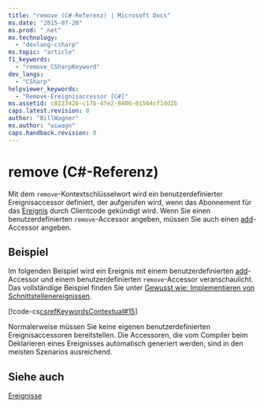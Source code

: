 ```yaml
---
title: "remove (C#-Referenz) | Microsoft Docs"
ms.date: "2015-07-20"
ms.prod: ".net"
ms.technology: 
  - "devlang-csharp"
ms.topic: "article"
f1_keywords: 
  - "remove_CSharpKeyword"
dev_langs: 
  - "CSharp"
helpviewer_keywords: 
  - "Remove-Ereignisaccessor [C#]"
ms.assetid: c8223426-c17b-4fe2-8406-01564cf1dd2b
caps.latest.revision: 8
author: "BillWagner"
ms.author: "wiwagn"
caps.handback.revision: 8
---
```

# remove (C#-Referenz)
Mit dem `remove`\-Kontextschlüsselwort wird ein benutzerdefinierter Ereignisaccessor definiert, der aufgerufen wird, wenn das Abonnement für das [Ereignis](../../../csharp/language-reference/keywords/event.md) durch Clientcode gekündigt wird.  Wenn Sie einen benutzerdefinierten `remove`\-Accessor angeben, müssen Sie auch einen [add](../../../csharp/language-reference/keywords/add.md)\-Accessor angeben.  
  
## Beispiel  
 Im folgenden Beispiel wird ein Ereignis mit einem benutzerdefinierten [add](../../../csharp/language-reference/keywords/add.md)\-Accessor und einem benutzerdefinierten `remove`\-Accessor veranschaulicht.  Das vollständige Beispiel finden Sie unter [Gewusst wie: Implementieren von Schnittstellenereignissen](../../../csharp/programming-guide/events/how-to-implement-interface-events.md).  
  
 [!code-cs[csrefKeywordsContextual#15](../../../csharp/language-reference/keywords/codesnippet/csharp/remove_1.cs)]  
  
 Normalerweise müssen Sie keine eigenen benutzerdefinierten Ereignisaccessoren bereitstellen.  Die Accessoren, die vom Compiler beim Deklarieren eines Ereignisses automatisch generiert werden, sind in den meisten Szenarios ausreichend.  
  
## Siehe auch  
 [Ereignisse](../../../csharp/programming-guide/events/index.md)
